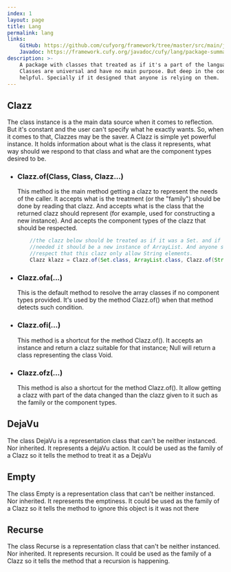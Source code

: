 ```yaml
---
index: 1
layout: page
title: Lang
permalink: lang
links:
    GitHub: https://github.com/cufyorg/framework/tree/master/src/main/java/cufy/lang
    Javadoc: https://framework.cufy.org/javadoc/cufy/lang/package-summary.html
description: >-
    A package with classes that treated as if it's a part of the language. Such
    Classes are universal and have no main purpose. But deep in the code, It so
    helpful. Specially if it designed that anyone is relying on them.
---
```


## Clazz
The class instance is a the main data source when it comes to reflection. But 
it's constant and the user can't specify what he exactly wants. So, when it
comes to that, Clazzes may be the saver. A Clazz is simple yet powerful 
instance. It holds information about what is the class it represents, what way
should we respond to that class and what are the component types desired to be.

-   ### Clazz.of(Class, Class, Clazz...)
    This method is the main method getting a clazz to represent the needs of 
    the caller. It accepts what is the treatment (or the "family") should be
    done by reading that clazz. And accepts what is the class that the returned
    clazz should represent (for example, used for constructing a new instance).
    And accepts the component types of the clazz that should be respected.
    ```java 
        //the clazz below should be treated as if it was a Set. and if a new instance
        //needed it should be a new instance of ArrayList. And anyone should really
        //respect that this clazz only allow String elements. 
        Clazz klazz = Clazz.of(Set.class, ArrayList.class, Clazz.of(String.class));
    ```
    
-   ### Clazz.ofa(...)
    This is the default method to resolve the array classes if no component
    types provided. It's used by the method Clazz.of() when that method 
    detects such condition.
-   ### Clazz.ofi(...)
    This method is a shortcut for the method Clazz.of(). It accepts an instance
    and return a clazz suitable for that instance; Null will return a class
    representing the class Void.
    
-   ### Clazz.ofz(...)
    This method is also a shortcut for the method Clazz.of(). It allow getting
    a clazz with part of the data changed than the clazz given to it such as 
    the family or the component types.
    
## DejaVu
The class DejaVu is a representation class that can't be neither instanced.
Nor inherited. It represents a dejaVu action. It could be used as the family
of a Clazz so it tells the method to treat it as a DejaVu

## Empty
The class Empty is a representation class that can't be neither instanced.
Nor inherited. It represents the emptiness. It could be used as the family
of a Clazz so it tells the method to ignore this object is it was not there

## Recurse
The class Recurse is a representation class that can't be neither instanced.
Nor inherited. It represents recursion. It could be used as the family
of a Clazz so it tells the method that a recursion is happening.